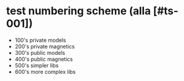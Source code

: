 # test numbering scheme (alla [#ts-001])

  - 100's private models
  - 200's private magnetics
  - 300's public models
  - 400's public magnetics
  - 500's simpler libs
  - 600's more complex libs
